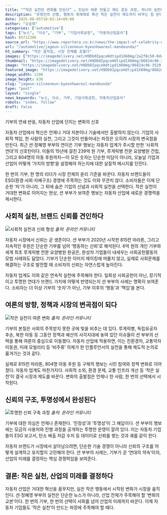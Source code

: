 ```yaml
---
title: "“작은 실천은 변화를 만든다” … 진심이 여론 만들고 제도 흔든 과정, 하나의 실천이 변화로"
description: "유명인의 선행, 행동의 촉매제로 확산 작은 실천이 제도까지 바꾸는 힘 된다 ..."
date: 2025-08-05T10:03:14+09:00
author: "오승희"
categories: ["automotive"]
tags: ["뉴스", "이슈", "기부", "기업사회공헌", "자동차산업윤리"]
hash: 85f22306
source_url: "https://www.reportera.co.kr/news/the-impact-of-celebrity-donations-on-society/"
url: "/automotive/jageun-silceoneun-byeonhwareul-mandeunda/"
h5_summary: "작은 움직임, 시장 전체를 흔들다"
images: ["https://imagedelivery.net/H9Db0IpqceHdtipd1X60mg/2a2f8c50-0dc5-46b3-84c8-67570ae7c100/public", "https://imagedelivery.net/H9Db0IpqceHdtipd1X60mg/86824c96-3529-461b-e956-4c0483229800/public", "https://imagedelivery.net/H9Db0IpqceHdtipd1X60mg/1b92ecdd-4e38-4cdb-08a8-46f4f8c16a00/public", "https://imagedelivery.net/H9Db0IpqceHdtipd1X60mg/4800013c-a180-4fe7-20a4-15f1189dc300/public"]
thumbnail: "https://imagedelivery.net/H9Db0IpqceHdtipd1X60mg/86824c96-3529-461b-e956-4c0483229800/public"
image: "https://imagedelivery.net/H9Db0IpqceHdtipd1X60mg/86824c96-3529-461b-e956-4c0483229800/public"
featured_image: "https://imagedelivery.net/H9Db0IpqceHdtipd1X60mg/86824c96-3529-461b-e956-4c0483229800/public"
image_width: 1200
image_height: 630
slug: "jageun-silceoneun-byeonhwareul-mandeunda"
type: "post"
layout: "single"
news_keywords: "뉴스, 이슈, 기부, 기업사회공헌, 자동차산업윤리"
robots: "index, follow"
draft: false
---
```


기부의 연쇄 반응, 자동차 산업에 던지는 변화의 신호

자동차 산업에서 혁신은 언제나 거대 자본이나 기술에서만 출발하지 않는다. 기업의 사회적 책임, 한 사람의 실천, 그리고 그것이 만들어내는 파장은 오히려 시장의 변곡점을 만든다. 최근 션·정혜영 부부의 연이은 기부 행보는 자동차 업계가 주시할 만한 ‘사회적 연대’의 신호탄이다. 이들의 15년에 걸친 239억 원 기부, 루게릭병 전문 요양병원 건립, 그리고 804명의 아동 후원까지—이 모든 숫자는 단순한 미담이 아니라, 오늘날 기업과 산업이 어떻게 ‘가치의 방향’을 설정해야 하는지에 대한 실질적 메시지를 던진다.

한 번의 기부, 한 명의 리더가 시장 전체의 윤리 기준을 바꾼다. 자동차 브랜드들이 ESG(환경·사회·지배구조) 경영에 주목하는 것도 이와 무관치 않다. 소비자들은 이제 단순한 ‘차’가 아니라, 그 뒤에 숨은 기업의 신념과 사회적 실천을 선택한다. 작은 실천이 거대한 변화로 이어지는 현상, 션 부부가 보여준 행보는 자동차 산업에 새로운 경쟁력을 제시한다.

## 사회적 실천, 브랜드 신뢰를 견인하다

![사회적 실천과 신뢰 형성](https://imagedelivery.net/H9Db0IpqceHdtipd1X60mg/2a2f8c50-0dc5-46b3-84c8-67570ae7c100/public)
*출처: 온라인 커뮤니티*


자동차 시장에서 신뢰는 곧 생존이다. 션 부부가 2020년 시작한 815런 마라톤, 그리고 지속적인 후원은 단순한 기부를 넘어 ‘행동하는 신뢰’로 해석된다. 6억 원의 개인 기부와 세계 최초 루게릭병 전문 요양병원 완공은, 완성차 기업들이 내세우는 사회공헌활동의 모범 사례와도 닮았다. 기부가 단순한 이미지 메이킹에 머물지 않고, 실제로 사회문제를 해결하는 구조로 발전할 때 소비자의 신뢰는 자연스럽게 높아진다.

자동차 업계도 이와 같은 연속적 실천에 주목해야 한다. 일회성 사회공헌이 아닌, 장기적이고 투명한 연대가 브랜드 가치에 어떻게 반영되는지 션 부부의 사례는 명확히 보여준다. 소비자는 더 이상 기부의 ‘숫자’가 아닌, 기부 이후의 ‘행동’과 ‘책임’을 본다.

## 여론의 방향, 정책과 시장의 변곡점이 되다

![작은 실천이 여론 변화](https://imagedelivery.net/H9Db0IpqceHdtipd1X60mg/4800013c-a180-4fe7-20a4-15f1189dc300/public)
*출처: 온라인 커뮤니티*


기부의 본질은 사회의 주목받지 못한 곳에 빛을 비추는 데 있다. 루게릭병, 독립유공자 후손, 북한 아동 등 그동안 정책과 예산의 사각지대에 놓여 있던 이슈들이 션 부부의 선택을 통해 여론의 중심으로 이동했다. 자동차 산업에 적용하면, 이는 친환경차, 교통약자 이동권, 미래 모빌리티 등 ‘비주류’ 의제가 한 인플루언서의 실천을 통해 제도적 논의로 옮겨가는 것과 같다.

실제로 815런 마라톤, 804명 아동 후원 등 구체적 행보는 시민 참여와 정책 변화로 이어졌다. 자동차 업계도 마찬가지다. 사회적 소외, 환경 문제, 교통 인프라 개선 등 ‘작은 실천’이 결국 시장과 제도를 바꾼다. 변화의 출발점은 언제나 한 사람, 한 번의 선택에서 시작된다.

## 신뢰의 구조, 투명성에서 완성된다

![투명한 신뢰 구축 과정](https://imagedelivery.net/H9Db0IpqceHdtipd1X60mg/1b92ecdd-4e38-4cdb-08a8-46f4f8c16a00/public)
*출처: 온라인 커뮤니티*


기부에 대한 의심은 언제나 존재한다. ‘진정성’과 ‘투명성’이 그 해답이다. 션 부부의 행보에는 모금의 사용처와 진행 과정을 공개하는 투명한 운영이 깔려 있다. 이는 자동차 기업들이 ESG 보고서, 탄소 배출 저감 수치 등 데이터로 신뢰를 쌓는 것과 궤를 같이 한다.

자동차 브랜드가 시장에서 살아남으려면, 단순한 기술 경쟁이 아니라 신뢰의 구조를 어떻게 설계하고 유지할지 고민해야 한다. 션 부부의 사례는, 기부가 곧 ‘연대의 약속’이자, 산업의 미래를 결정하는 핵심 경쟁력임을 보여준다.

## 결론: 작은 실천, 산업의 미래를 결정하다

자동차 산업은 거대한 혁신을 꿈꾸지만, 실은 작은 행동에서 시작된 변화가 시장을 움직인다. 션·정혜영 부부의 실천은 단순한 뉴스가 아니라, 산업 전체가 주목해야 할 ‘변화의 교본’이다. 한 번의 기부, 한 번의 선택이 사회를 넘어 산업의 미래까지 바꾼다. 이제 자동차 기업들도 ‘작은 실천’이 만드는 파장에 주목해야 할 때다.

